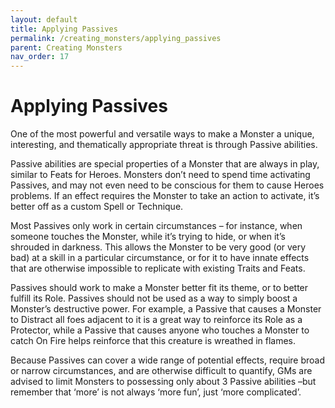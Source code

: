 ```yaml
---
layout: default
title: Applying Passives
permalink: /creating_monsters/applying_passives
parent: Creating Monsters
nav_order: 17
---
```


# Applying Passives

One of the most powerful and versatile ways to make a Monster a unique, interesting, and thematically appropriate threat is through Passive abilities.

Passive abilities are special properties of a Monster that are always in play, similar to Feats for Heroes. Monsters don’t need to spend time activating Passives, and may not even need to be conscious for them to cause Heroes problems. If an effect requires the Monster to take an action to activate, it’s better off as a custom Spell or Technique.

Most Passives only work in certain circumstances – for instance, when someone touches the Monster, while it’s trying to hide, or when it’s shrouded in darkness. This allows the Monster to be very good (or very bad) at a skill in a particular circumstance, or for it to have innate effects that are otherwise impossible to replicate with existing Traits and Feats.

Passives should work to make a Monster better fit its theme, or to better fulfill its Role. Passives should not be used as a way to simply boost a Monster’s destructive power. For example, a Passive that causes a Monster to Distract all foes adjacent to it is a great way to reinforce its Role as a Protector, while a Passive that causes anyone who touches a Monster to catch On Fire helps reinforce that this creature is wreathed in flames.

Because Passives can cover a wide range of potential effects, require broad or narrow circumstances, and are otherwise difficult to quantify, GMs are advised to limit Monsters to possessing only about 3 Passive abilities –but remember that ‘more’ is not always ‘more fun’, just ‘more complicated’.
